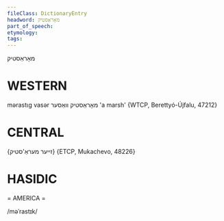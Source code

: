 ```yaml
---
fileClass: DictionaryEntry
headword: מאָראַסטיק
part_of_speech: 
etymology: 
tags: 
---
```

מאָראַסטיק

WESTERN
========

mərastɩg vasər מאָראַסטיק וואַסער 'a marsh' {WTCP, Berettyó-Újfalu, 47212}

CENTRAL
========

{זייער מעראַ'סטיק} {ETCP, Mukachevo, 48226}

HASIDIC
=======
= AMERICA = 

/məˈrastɪk/
